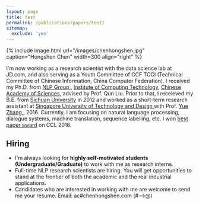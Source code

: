 ```yaml
---
layout: page
title: test
permalink: /publications/papers/test/
sitemap:
  exclude: 'yes'
---
```


{% include image.html url="/images/chenhongshen.jpg" caption="Hongshen Chen" width=300 align="right" %}

I'm now working as a research scientist with the data science lab at JD.com, and also serving as a Youth Committee of CCF TCCI (Technical Committee of Chinese Information, China Computer Federation). I received my Ph.D. from <a href="http://nlp.ict.ac.cn/"> NLP Group </a>, <a href="http://www.ict.ac.cn/">Institute of Computing Technology</a>, <a href="http://www.ucas.ac.cn/"> Chinese Academy of Sciences</a>, advised by Prof. Qun Liu. Prior to that, I receieved my B.E. from <a href="http://www.scu.edu.cn/">Sichuan University</a> in 2012 and worked as a short-term research assistant at <a href=" https://www.sutd.edu.sg/"> Singapore University of Technology and Design </a>  with Prof. <a href=" https://frcchang.github.io/ "> Yue Zhang </a>, 2016. Currently, I am focusing on natural language processing, dialogue systems, machine translation, sequence labelling, etc. I won <a href="http://www.ict.cas.cn/xwzx/jssxw/201611/t20161118_4698322.html">best paper award</a> on CCL 2016.

<h2>Hiring</h2>
<div class="updates" >
<ul>
<li>I'm always looking for <b> highly self-motivated students (Undergraduate/Graduate)</b> to work with me as research interns.</li>
<li>Full-time NLP research scientists are hiring. You will get opportunities to stand at the frontier of both the academic and the real industrial applications. </li>
<li>Candidates who are interested in working with me are welcome to send me your resume. Email: ac#chenhongshen.com (#-->@)</li>
</ul>

